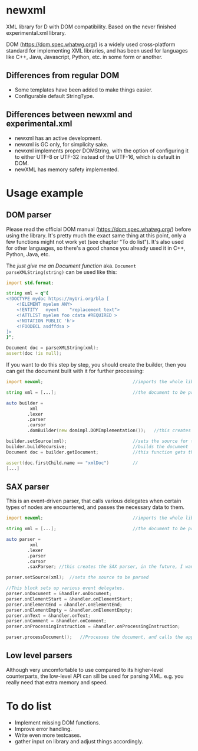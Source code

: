 # newxml
XML library for D with DOM compatibility. Based on the never finished experimental.xml library.

DOM (https://dom.spec.whatwg.org/) is a widely used cross-platform standard for implementing XML libraries, and has 
been used for languages like C++, Java, Javascript, Python, etc. in some form or another.

## Differences from regular DOM

* Some templates have been added to make things easier.
* Configurable default StringType.

## Differences between newxml and experimental.xml

* newxml has an active development.
* newxml is GC only, for simplicity sake.
* newxml implements proper DOMString, with the option of configuring it to either UTF-8 or UTF-32 instead of the 
UTF-16, which is default in DOM.
* newXML has memory safety implemented.

# Usage example

## DOM parser

Please read the official DOM manual (https://dom.spec.whatwg.org/) before using the library. It's pretty much the exact
same thing at this point, only a few functions might not work yet (see chapter "To do list"). It's also used for other
languages, so there's a good chance you already used it in C++, Python, Java, etc.

The *just give me an Document function* aka. `Document parseXMLString(string)` can be used like this:

```d
import std.format;

string xml = q"{
<!DOCTYPE mydoc https://myUri.org/bla [
    <!ELEMENT myelem ANY>
    <!ENTITY   myent    "replacement text">
    <!ATTLIST myelem foo cdata #REQUIRED >
    <!NOTATION PUBLIC 'h'>
    <!FOODECL asdffdsa >
]>
}";

Document doc = parseXMLString(xml);
assert(doc !is null);
```

If you want to do this step by step, you should create the builder, then you can 
get the document built with it for further processing:

```d
import newxml;                                  //imports the whole library

string xml = [...];                             //the document to be processed.

auto builder =
         xml
        .lexer
        .parser
        .cursor
        .domBuilder(new domimpl.DOMImplementation());   //this creates the builder, in the future, I want to make a simpler solution for this problem.

builder.setSource(xml);                         //sets the source for the builder
builder.buildRecursive;                         //builds the document
Document doc = builder.getDocument;             //this function gets the document to be processed

assert(doc.firstChild.name == "xmlDoc")         //
[...]
```

## SAX parser

This is an event-driven parser, that calls various delegates when certain types of nodes are encountered, and passes 
the necessary data to them.

```d
import newxml;                                  //imports the whole library

string xml = [...];                             //the document to be processed.

auto parser =
         xml
        .lexer
        .parser
        .cursor
        .saxParser; //this creates the SAX parser, in the future, I want to make a simpler solution for this problem.

parser.setSource(xml);  //sets the source to be parsed

//This block sets up various event delegates.
parser.onDocument = &handler.onDocument;    
parser.onElementStart = &handler.onElementStart;
parser.onElementEnd = &handler.onElementEnd;
parser.onElementEmpty = &handler.onElementEmpty;
parser.onText = &handler.onText;
parser.onComment = &handler.onComment;
parser.onProcessingInstruction = &handler.onProcessingInstruction;

parser.processDocument();   //Processes the document, and calls the appropriate delegates for processing purposes.
```

## Low level parsers

Although very uncomfortable to use compared to its higher-level counterparts, the low-level API can sill be used for
parsing XML. e.g. you really need that extra memory and speed.

# To do list

* Implement missing DOM functions.
* Improve error handling.
* Write even more testcases.
* gather input on library and adjust things accordingly.
